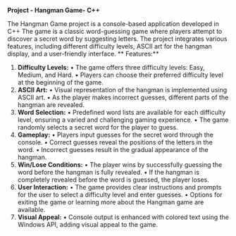 **Project - Hangman Game- C++**

The Hangman Game project is a console-based application developed in C++ The game is a classic word-guessing game where players attempt to discover a secret word by suggesting letters. The project integrates various features, including different difficulty levels, ASCII art for the hangman display, and a user-friendly interface.
**
Features:**
1.	**Difficulty Levels:**
•	The game offers three difficulty levels: Easy, Medium, and Hard.
•	Players can choose their preferred difficulty level at the beginning of the game.
2.	**ASCII Art:**
•	Visual representation of the hangman is implemented using ASCII art.
•	As the player makes incorrect guesses, different parts of the hangman are revealed.
3.	**Word Selection:**
•	Predefined word lists are available for each difficulty level, ensuring a varied and challenging gaming experience.
•	The game randomly selects a secret word for the player to guess.
4.	**Gameplay:**
•	Players input guesses for the secret word through the console.
•	Correct guesses reveal the positions of the letters in the word.
•	Incorrect guesses result in the gradual appearance of the hangman.
5.	**Win/Lose Conditions:**
•	The player wins by successfully guessing the word before the hangman is fully revealed.
•	If the hangman is completely revealed before the word is guessed, the player loses.
6.	**User Interaction:**
•	The game provides clear instructions and prompts for the user to select a difficulty level and enter guesses.
•	Options for exiting the game or learning more about the Hangman game are available.
7.	**Visual Appeal:**
•	Console output is enhanced with colored text using the Windows API, adding visual appeal to the game.
